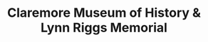 ---
layout: repo
title: "Claremore Museum of History & Lynn Riggs Memorial"
id: 24251
permalink: repos/24251/
---